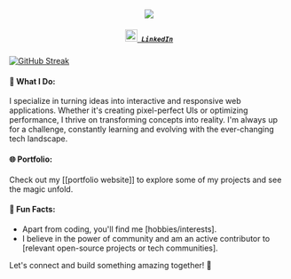<h1 align="center">
  <a href="https://git.io/typing-svg">
    <img src="https://readme-typing-svg.herokuapp.com/?lines=Hello,+There!+👋;....This+is+Mehrab+Hossain....;Nice+to+meet+you!&center=true&size=30">
  </a>
</h1>

<h5 align="center">
  <code><a href="https://www.linkedin.com/in/mehrab-hossain-505390274" title="LinkedIn Profile"><img width="22" src="images/linkedin.svg"> LinkedIn</a></code>
</h5>


 [![GitHub Streak](https://streak-stats.demolab.com?user=mehrabhossain1&theme=dracula)](https://git.io/streak-stats)

#### 🚀 What I Do:
I specialize in turning ideas into interactive and responsive web applications. Whether it's creating pixel-perfect UIs or optimizing performance, I thrive on transforming concepts into reality. I'm always up for a challenge, constantly learning and evolving with the ever-changing tech landscape.

#### 🌐 Portfolio:
Check out my [[portfolio website]] to explore some of my projects and see the magic unfold.

#### 🌈 Fun Facts:
- Apart from coding, you'll find me [hobbies/interests].
- I believe in the power of community and am an active contributor to [relevant open-source projects or tech communities].

Let's connect and build something amazing together! 🚀
